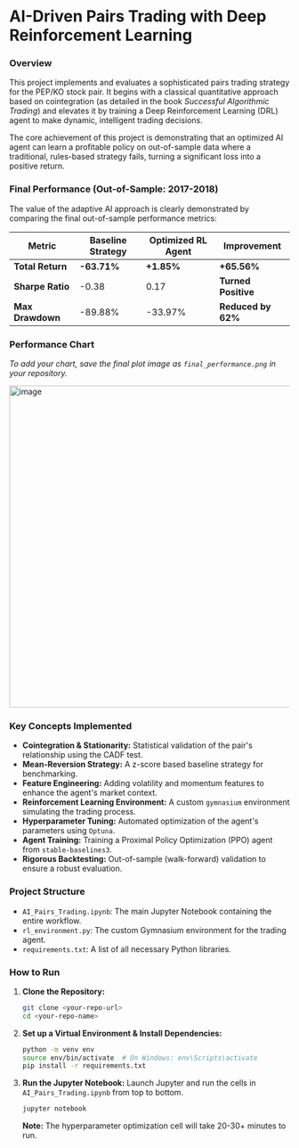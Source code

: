 # AI-Driven Pairs Trading with Deep Reinforcement Learning

### Overview

This project implements and evaluates a sophisticated pairs trading strategy for the PEP/KO stock pair. It begins with a classical quantitative approach based on cointegration (as detailed in the book *Successful Algorithmic Trading*) and elevates it by training a Deep Reinforcement Learning (DRL) agent to make dynamic, intelligent trading decisions.

The core achievement of this project is demonstrating that an optimized AI agent can learn a profitable policy on out-of-sample data where a traditional, rules-based strategy fails, turning a significant loss into a positive return.

### Final Performance (Out-of-Sample: 2017-2018)

The value of the adaptive AI approach is clearly demonstrated by comparing the final out-of-sample performance metrics:

| Metric             | Baseline Strategy | Optimized RL Agent | Improvement      |
| ------------------ | ----------------- | ------------------ | ---------------- |
| **Total Return** | **-63.71%** | **+1.85%** | **+65.56%** |
| **Sharpe Ratio** | -0.38             | 0.17               | **Turned Positive** |
| **Max Drawdown** | -89.88%           | -33.97%            | **Reduced by 62%** |

### Performance Chart

*To add your chart, save the final plot image as `final_performance.png` in your repository.*

<img width="993" height="578" alt="image" src="https://github.com/user-attachments/assets/eda118a0-f6c2-4665-85dc-77fd477287a9" />


### Key Concepts Implemented
- **Cointegration & Stationarity:** Statistical validation of the pair's relationship using the CADF test.
- **Mean-Reversion Strategy:** A z-score based baseline strategy for benchmarking.
- **Feature Engineering:** Adding volatility and momentum features to enhance the agent's market context.
- **Reinforcement Learning Environment:** A custom `gymnasium` environment simulating the trading process.
- **Hyperparameter Tuning:** Automated optimization of the agent's parameters using `Optuna`.
- **Agent Training:** Training a Proximal Policy Optimization (PPO) agent from `stable-baselines3`.
- **Rigorous Backtesting:** Out-of-sample (walk-forward) validation to ensure a robust evaluation.

### Project Structure

- `AI_Pairs_Trading.ipynb`: The main Jupyter Notebook containing the entire workflow.
- `rl_environment.py`: The custom Gymnasium environment for the trading agent.
- `requirements.txt`: A list of all necessary Python libraries.

### How to Run

1.  **Clone the Repository:**
    ```bash
    git clone <your-repo-url>
    cd <your-repo-name>
    ```

2.  **Set up a Virtual Environment & Install Dependencies:**
    ```bash
    python -m venv env
    source env/bin/activate  # On Windows: env\Scripts\activate
    pip install -r requirements.txt
    ```

3.  **Run the Jupyter Notebook:**
    Launch Jupyter and run the cells in `AI_Pairs_Trading.ipynb` from top to bottom.
    ```bash
    jupyter notebook
    ```
    **Note:** The hyperparameter optimization cell will take 20-30+ minutes to run.
